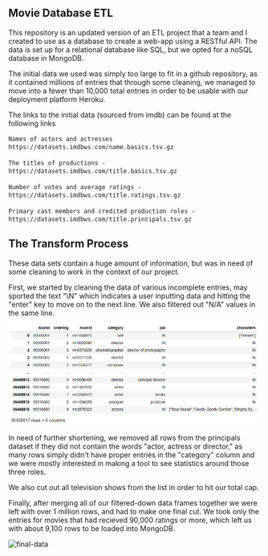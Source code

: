 ## Movie Database ETL

This repository is an updated version of an ETL project that a team and I created to use as a database to create a web-app using a RESTful API. The data is set up for a relational database like SQL, but we opted for a noSQL database in MongoDB.

The initial data we used was simply too large to fit in a github repository, as it contained millions of entries that through some cleaning, we managed to move into a fewer than 10,000 total entries in order to be usable with our deployment platform Heroku.

The links to the initial data (sourced from imdb) can be found at the following links 

    Names of actors and actresses https://datasets.imdbws.com/name.basics.tsv.gz

    The titles of productions - https://datasets.imdbws.com/title.basics.tsv.gz

    Number of votes and average ratings - https://datasets.imdbws.com/title.ratings.tsv.gz

    Primary cast members and credited production roles - https://datasets.imdbws.com/title.principals.tsv.gz

## The Transform Process

These data sets contain a huge amount of information, but was in need of some cleaning to work in the context of our project.

First, we started by cleaning the data of various incomplete entries, may sported the text "\N" which indicates a user inputting data and hitting the "enter" key to move on to the next line. We also filtered out "N/A" values in the same line.

![principles-data](https://github.com/BenFarniok/project_etl/raw/master/Images/PrincipalsData.png)

In need of further shortening, we removed all rows from the principals dataset if they did not contain the words "actor, actress or director," as many rows simply didn't have proper entries in the "category" column and we were mostly interested in making a tool to see statistics around those three roles.

We also cut out all television shows from the list in order to hit our total cap.

Finally, after merging all of our filtered-down data frames together we were left with over 1 million rows, and had to make one final cut. We took only the entries for movies that had recieved 90,000 ratings or more, which left us with about 9,100 rows to be loaded into MongoDB.

![final-data](Images\https://github.com/BenFarniok/project_etl/raw/master/Images/FinalData.png)
